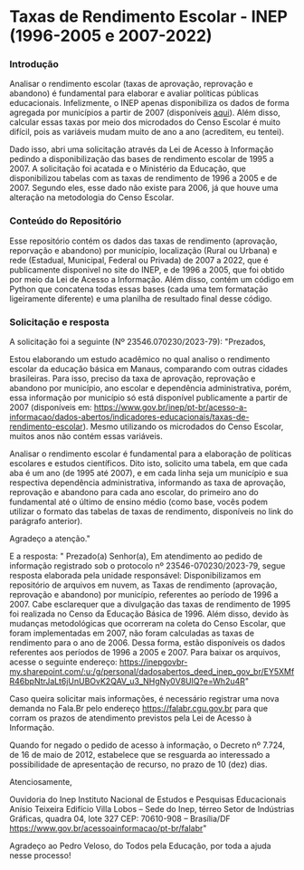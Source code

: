 # Taxas de Rendimento Escolar - INEP (1996-2005 e 2007-2022)

### Introdução

Analisar o rendimento escolar (taxas de aprovação, reprovação e abandono) é fundamental para elaborar e avaliar políticas públicas educacionais. Infelizmente, o INEP apenas disponibiliza os dados de forma agregada por municípios a partir de 2007 (disponíveis [aqui](https://www.gov.br/inep/pt-br/acesso-a-informacao/dados-abertos/indicadores-educacionais/taxas-de-rendimento-escolar)). Além disso, calcular essas taxas por meio dos microdados do Censo Escolar é muito difícil, pois as variáveis mudam muito de ano a ano (acreditem, eu tentei).

Dado isso, abri uma solicitação através da Lei de Acesso à Informação pedindo a disponibilização das bases de rendimento escolar de 1995 a 2007. A solicitação foi acatada e o Ministério da Educação, que disponibilizou tabelas com as taxas de rendimento de 1996 a 2005 e de 2007. Segundo eles, esse dado não existe para 2006, já que houve uma alteração na metodologia do Censo Escolar.

### Conteúdo do Repositório

Esse repositório contém os dados das taxas de rendimento (aprovação, reporvação e abandono) por município, localização (Rural ou Urbana) e rede (Estadual, Municipal, Federal ou Privada) de 2007 a 2022, que é publicamente disponivel no site do INEP, e de 1996 a 2005, que foi obtido por meio da Lei de Acesso a Informação. Além disso, contém um código em Python que concatena todas essas bases (cada uma tem formatação ligeiramente diferente) e uma planilha de resultado final desse código.  

### Solicitação e resposta

A solicitação foi a seguinte (Nº 23546.070230/2023-79):
"Prezados,

Estou elaborando um estudo acadêmico no qual analiso o rendimento escolar da educação básica em Manaus, comparando com outras cidades brasileiras. Para isso, preciso da taxa de aprovação, reprovação e abandono por município, ano escolar e dependência administrativa, porém, essa informação por município só está disponível publicamente a partir de 2007 (disponíveis em: https://www.gov.br/inep/pt-br/acesso-a-informacao/dados-abertos/indicadores-educacionais/taxas-de-rendimento-escolar). Mesmo utilizando os microdados do Censo Escolar, muitos anos não contém essas variáveis.

Analisar o rendimento escolar é fundamental para a elaboração de políticas escolares e estudos científicos. Dito isto, solicito uma tabela, em que cada aba é um ano (de 1995 até 2007), e em cada linha seja um município e sua respectiva dependência administrativa, informando as taxa de aprovação, reprovação e abandono para cada ano escolar, do primeiro ano do fundamental até o último de ensino médio (como base, vocês podem utilizar o formato das tabelas de taxas de rendimento, disponíveis no link do parágrafo anterior).

Agradeço a atenção."


E a resposta:
" Prezado(a) Senhor(a),
  Em atendimento ao pedido de informação registrado sob o protocolo nº 23546-070230/2023-79, segue resposta elaborada pela unidade responsável:
  Disponibilizamos em repositório de arquivos em nuvem, as Taxas de rendimento (aprovação, reprovação e abandono) por município, referentes ao período de  1996 a 2007. Cabe esclarequer que a divulgação das taxas de rendimento de 1995 foi realizada no Censo da Educação Básica de 1996. 
Além disso, devido às mudanças metodológicas que ocorreram na coleta do Censo Escolar, que foram implementadas em 2007, não foram calculadas as taxas de rendimento para o ano de 2006.  Dessa forma, estão disponíveis os dados referentes aos períodos de 1996 a 2005 e 2007.
Para baixar os arquivos, acesse o seguinte endereço: https://inepgovbr-my.sharepoint.com/:u:/g/personal/dadosabertos_deed_inep_gov_br/EY5XMfR46bpNtrJaLt6jUnUBOvK2QAV_u3_NHgNy0V8UlQ?e=Wh2u4R"

  Caso queira solicitar mais informações, é necessário registrar uma nova demanda no Fala.Br pelo endereço https://falabr.cgu.gov.br para que corram os prazos de atendimento previstos pela Lei de Acesso à Informação.

  Quando for negado o pedido de acesso à informação, o Decreto nº 7.724, de 16 de maio de 2012, estabelece que se resguarda ao interessado a possibilidade de apresentação de recurso, no prazo de 10 (dez) dias.

  Atenciosamente,

Ouvidoria do Inep 
Instituto Nacional de Estudos e Pesquisas Educacionais Anísio Teixeira
Edifício Villa Lobos – Sede do Inep, térreo
Setor de Indústrias Gráficas, quadra 04, lote 327
CEP: 70610-908 – Brasília/DF
https://www.gov.br/acessoainformacao/pt-br/falabr"

Agradeço ao Pedro Veloso, do Todos pela Educação, por toda a ajuda nesse processo!
